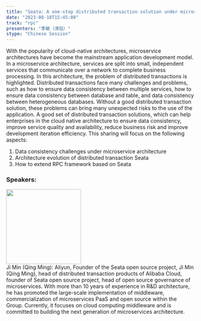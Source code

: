```yaml
---
title: "Seata: A one-stop distributed transaction solution under microservices architecture"
date: "2023-08-18T15:45:00" 
track: "rpc"
presenters: "季敏（清铭）"
stype: "Chinese Session"
---
```

With the popularity of cloud-native architectures, microservice architectures have become the mainstream application development model. In a microservice architecture, services are split into small, independent services that communicate over a network to complete business processing. In this architecture, the problem of distributed transactions is highlighted.
Distributed transactions face many challenges and problems, such as how to ensure data consistency between multiple services, how to ensure data consistency between database and table, and data consistency between heterogeneous databases. Without a good distributed transaction solution, these problems can bring many unexpected risks to the use of the application. A good set of distributed transaction solutions, which can help enterprises in the cloud native architecture to ensure data consistency, improve service quality and availability, reduce business risk and improve development iteration efficiency. This sharing will focus on the following aspects:
1. Data consistency challenges under microservice architecture
2. Architecture evolution of distributed transaction Seata
3. How to extend RPC framework based on Seata
 ### Speakers: 
 <img src="https://img.bagevent.com/resource/20230607/1324581220.png" width="200" /><br>Ji Min (Qing Ming): Aliyun, Founder of the Seata open source project, Ji Min (Qing Ming), head of distributed transaction products of Alibaba Cloud, founder of Seata open source project, head of open source governance of microservices.
With more than 10 years of experience in R&D architecture, he has promoted the large-scale implementation of middleware, commercialization of microservices PaaS and open source within the Group. Currently, it focuses on cloud computing middleware and is committed to building the next generation of microservices architecture.
 <br><br>